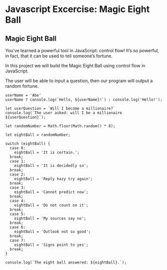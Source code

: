 # Javascript Excercise: Magic Eight Ball

## Magic Eight Ball

You’ve learned a powerful tool in JavaScript: control flow! It’s so powerful, in fact, that it can be used to tell someone’s fortune.

In this project we will build the Magic Eight Ball using control flow in JavaScript.

The user will be able to input a question, then our program will output a random fortune.

````
userName = 'Abe'
userName ? console.log(`Hello, ${userName}!`) : console.log('Hello!');

let userQuestion = `Will I become a millionaire?`
console.log(`The user asked: will I be a millionaire ${userQuestion}`);

let randomNumber = Math.floor(Math.random() * 8);

let eightBall = randomNumber;

switch (eightBall) {
  case 0:
    eightBall = 'It is certain.';
  break;
  case 1:
    eightBall = 'It is decidedly so';
  break;
  case 2:
    eightBall = 'Reply hazy try again';
  break;
  case 3:
    eightBall = 'Cannot predict now';
  break;
  case 4:
    eightBall = 'Do not count on it';
  break;
  case 5:
    eightBall = 'My sources say no';
  break;
  case 6:
    eightBall = 'Outlook not so good';
  break;
  case 7:
    eightBall = 'Signs point to yes';
  break;
}

console.log(`The eight ball answered: ${eightBall}.`);
````
